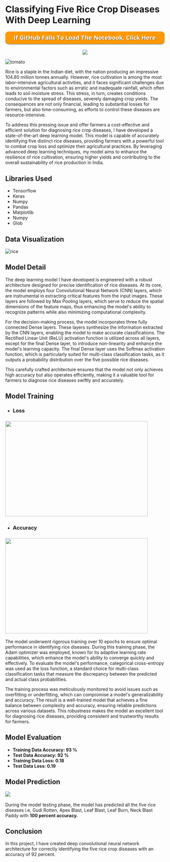 # Classifying Five Rice Crop Diseases With Deep Learning
<p align="center">
<a href="https://nbviewer.jupyter.org/github/NavinBondade/Classifying-Five-Rice-Crop-Diseases-With-Deep-Learning/blob/main/Rice%20Diseases%20Classification%20and%20Prediction/Notebook/Rice_Leaf_Diseases_Classification_and_Prediction_92_accuracy.ipynb" target="_blank">
  <img align="center"  src="https://github.com/NavinBondade/Distinguishing-Fake-And-Real-News-With-Deep-Learning/blob/main/Graphs/button_if-github-fails-to-load-the-notebook-click-here%20(4).png?raw=true"/>
</a>
</p>


<p align="center">
<a href="https://ricediseasesnavin.herokuapp.com/"  target = "_blank">
  <img align="center"  src="https://github.com/NavinBondade/Identifying-Nine-Tomato-Disease-With-Deep-Learning/blob/main/Tomato%20Disease%20and%20Classification/Graphs%20and%20Pictures/webappbtn.png" height="50" />
</a>
</p>

<img src="https://image.freepik.com/free-photo/rice-blast-disease-rice-diseases-damage-rice-grains-paddy-farms_46178-489.jpg" alt="tomato" width="1000" height="510">
<p>Rice is a staple in the Indian diet, with the nation producing an impressive 104.80 million tonnes annually. However, rice cultivation is among the most labor-intensive agricultural activities, and it faces significant challenges due to environmental factors such as erratic and inadequate rainfall, which often leads to soil moisture stress. This stress, in turn, creates conditions conducive to the spread of diseases, severely damaging crop yields. The consequences are not only financial, leading to substantial losses for farmers, but also time-consuming, as efforts to control these diseases are resource-intensive.

To address this pressing issue and offer farmers a cost-effective and efficient solution for diagnosing rice crop diseases, I have developed a state-of-the-art deep learning model. This model is capable of accurately identifying five distinct rice diseases, providing farmers with a powerful tool to combat crop loss and optimize their agricultural practices. By leveraging advanced deep learning techniques, my model aims to enhance the resilience of rice cultivation, ensuring higher yields and contributing to the overall sustainability of rice production in India.</b></p> 
<h2>Libraries Used</h2>
<ul>
  <li>Tensorflow</li>
  <li>Keras</li>
  <li>Numpy</li>
  <li>Pandas </li>
  <li>Matplotlib</li>
  <li>Numpy</li>
  <li>Glob</li>
</ul>
<h2>Data Visualization</h2>
<img src="https://github.com/NavinBondade/Rice-Leaf-Diseases-Detection-And-Classification/blob/main/Rice%20Diseases%20Classification%20and%20Prediction/Pictures/5%20Rice%20Diseases%20v2.png?raw=true" alt="rice" >
<h2>Model Detail</h2>
<p>
The deep learning model I have developed is engineered with a robust architecture designed for precise identification of rice diseases. At its core, the model employs four Convolutional Neural Network (CNN) layers, which are instrumental in extracting critical features from the input images. These layers are followed by Max Pooling layers, which serve to reduce the spatial dimensions of the feature maps, thus enhancing the model's ability to recognize patterns while also minimizing computational complexity.

For the decision-making process, the model incorporates three fully connected Dense layers. These layers synthesize the information extracted by the CNN layers, enabling the model to make accurate classifications. The Rectified Linear Unit (ReLU) activation function is utilized across all layers, except for the final Dense layer, to introduce non-linearity and enhance the model's learning capacity. The final Dense layer uses the Softmax activation function, which is particularly suited for multi-class classification tasks, as it outputs a probability distribution over the five possible rice diseases.

This carefully crafted architecture ensures that the model not only achieves high accuracy but also operates efficiently, making it a valuable tool for farmers to diagnose rice diseases swiftly and accurately.</p>
<h2>Model Training</h2>
<ul>
  <li><h3>Loss<h3></li>
</ul>
<img src="https://github.com/NavinBondade/Rice-Leaf-Diseases-Detection-And-Classification/blob/main/Rice%20Diseases%20Classification%20and%20Prediction/Graph/loss.png" width="450" height="300">
<ul>
  <li><h3>Accuracy<h3></li>
</ul>
<img src="https://github.com/NavinBondade/Rice-Leaf-Diseases-Detection-And-Classification/blob/main/Rice%20Diseases%20Classification%20and%20Prediction/Graph/accuracy.png" width="450" height="300">
<p>The model underwent rigorous training over 10 epochs to ensure optimal performance in identifying rice diseases. During this training phase, the Adam optimizer was employed, known for its adaptive learning rate capabilities, which enhance the model's ability to converge quickly and effectively. To evaluate the model's performance, categorical cross-entropy was used as the loss function, a standard choice for multi-class classification tasks that measure the discrepancy between the predicted and actual class probabilities.

The training process was meticulously monitored to avoid issues such as overfitting or underfitting, which can compromise a model's generalizability and accuracy. The result is a well-trained model that achieves a fine balance between complexity and accuracy, ensuring reliable predictions across various datasets. This robustness makes the model an excellent tool for diagnosing rice diseases, providing consistent and trustworthy results for farmers.</p>    
<h2>Model Evaluation</h2>
<ul>
  <li><b>Training Data Accuracy: 93 %</b></li>
  <li><b>Test Data Accuracy: 92 %</b></li>
  <li><b>Training Data Loss: 0.18</b></li> 
  <li><b>Test Data Loss: 0.19</b></li> 
</ul>  
<h2>Model Prediction</h2>
<img src="https://github.com/NavinBondade/Rice-Leaf-Diseases-Detection-And-Classification/blob/main/Rice%20Diseases%20Classification%20and%20Prediction/Pictures/5%20Rice%20Diseases%20Prediction.png">
<p>During the model testing phase, the model has predicted all the five rice diseases i.e, Gudi Rotten, Apex Blast, Leaf Blast, Leaf Burn, Neck Blast Paddy with <b>100 percent accuracy.</b></p>  
<h2>Conclusion</h2>
<p>In this project, I have created deep convolutional neural network architecture for correctly identifying the five rice crop diseases with an accuracy of 92 percent. </p>    


